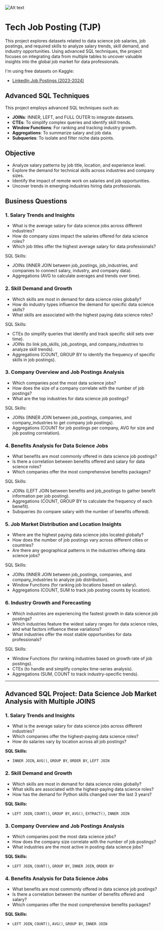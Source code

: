 ![Alt text](https://images.unsplash.com/photo-1508780709619-79562169bc64?q=80&w=1740&auto=format&fit=crop&ixlib=rb-4.0.3&ixid=M3wxMjA3fDB8MHxwaG90by1wYWdlfHx8fGVufDB8fHx8fA%3D%3D)

# Tech Job Posting (TJP)
This project explores datasets related to data science job salaries, job postings, and required skills to analyze salary trends, skill demand, and industry opportunities. Using advanced SQL techniques, the project focuses on integrating data from multiple tables to uncover valuable insights into the global job market for data professionals.

I'm using free datasets on Kaggle:
- [LinkedIn Job Postings (2023-2024)](https://www.kaggle.com/datasets/arshkon/linkedin-job-postings)

## **Advanced SQL Techniques**
This project employs advanced SQL techniques such as:  
- **JOINs**: INNER, LEFT, and FULL OUTER to integrate datasets.  
- **CTEs**: To simplify complex queries and identify skill trends.  
- **Window Functions**: For ranking and tracking industry growth.  
- **Aggregations**: To summarize salary and job data.  
- **Subqueries**: To isolate and filter niche data points.

## Objective
- Analyze salary patterns by job title, location, and experience level.
- Explore the demand for technical skills across industries and company sizes.
- Identify the impact of remote work on salaries and job opportunities.
- Uncover trends in emerging industries hiring data professionals.

## **Business Questions**
### 1. Salary Trends and Insights
- What is the average salary for data science jobs across different industries?
- How do company sizes impact the salaries offered for data science roles?
- Which job titles offer the highest average salary for data professionals?

SQL Skills:
- JOINs (INNER JOIN between job_postings, job_industries, and companies to connect salary, industry, and company data).
- Aggregations (AVG to calculate averages and trends over time).

### 2. Skill Demand and Growth
- Which skills are most in demand for data science roles globally?
- How do industry types influence the demand for specific data science skills?
- What skills are associated with the highest paying data science roles?

SQL Skills:
- CTEs (to simplify queries that identify and track specific skill sets over time).
- JOINs (to link job_skills, job_postings, and company_industries to analyze skill trends).
- Aggregations (COUNT, GROUP BY to identify the frequency of specific skills in job postings).

### 3. Company Overview and Job Postings Analysis
- Which companies post the most data science jobs?
- How does the size of a company correlate with the number of job postings?
- What are the top industries for data science job postings?

SQL Skills:
- JOINs (INNER JOIN between job_postings, companies, and company_industries to get company job postings).
- Aggregations (COUNT for job postings per company, AVG for size and job posting correlation).

### 4. Benefits Analysis for Data Science Jobs
- What benefits are most commonly offered in data science job postings?
- Is there a correlation between benefits offered and salary for data science roles?
- Which companies offer the most comprehensive benefits packages?

SQL Skills:
- JOINs (LEFT JOIN between benefits and job_postings to gather benefit information per job posting).
- Aggregations (COUNT, GROUP BY to calculate the frequency of each benefit).
- Subqueries (to compare salary with the number of benefits offered).

### 5. Job Market Distribution and Location Insights
- Where are the highest paying data science jobs located globally?
- How does the number of job postings vary across different cities or countries?
- Are there any geographical patterns in the industries offering data science jobs?

SQL Skills:
- JOINs (INNER JOIN between job_postings, companies, and company_industries to analyze job distribution).
- Window Functions (for ranking job locations based on salary).
- Aggregations (COUNT, SUM to track job posting counts by location).

### 6. Industry Growth and Forecasting
- Which industries are experiencing the fastest growth in data science job postings?
- Which industries feature the widest salary ranges for data science roles, and what factors influence these variations?
- What industries offer the most stable opportunities for data professionals?

SQL Skills:
- Window Functions (for ranking industries based on growth rate of job postings).
- CTEs (to handle and simplify complex time-series analysis).
- Aggregations (SUM, COUNT to track industry-specific trends).
---

## Advanced SQL Project: Data Science Job Market Analysis with Multiple JOINS

### 1. **Salary Trends and Insights**
   - What is the average salary for data science jobs across different industries?
   - Which companies offer the highest-paying data science roles?
   - How do salaries vary by location across all job postings?

   **SQL Skills:**
   - `INNER JOIN`, `AVG()`, `GROUP BY`, `ORDER BY`, `LEFT JOIN`

### 2. **Skill Demand and Growth**
   - Which skills are most in demand for data science roles globally?
   - What skills are associated with the highest-paying data science roles?
   - How has the demand for Python skills changed over the last 3 years?

   **SQL Skills:**
   - `LEFT JOIN`, `COUNT()`, `GROUP BY`, `AVG()`, `EXTRACT()`, `INNER JOIN`

### 3. **Company Overview and Job Postings Analysis**
   - Which companies post the most data science jobs?
   - How does the company size correlate with the number of job postings?
   - What industries are the most active in posting data science jobs?

   **SQL Skills:**
   - `LEFT JOIN`, `COUNT()`, `GROUP BY`, `INNER JOIN`, `ORDER BY`

### 4. **Benefits Analysis for Data Science Jobs**
   - What benefits are most commonly offered in data science job postings?
   - Is there a correlation between the number of benefits offered and salary?
   - Which companies offer the most comprehensive benefits packages?

   **SQL Skills:**
- `LEFT JOIN`, `COUNT()`, `AVG()`, `GROUP BY`, `INNER JOIN`
